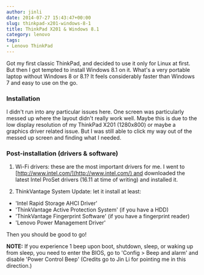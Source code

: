 ```yaml
---
author: jinli
date: 2014-07-27 15:43:47+00:00
slug: thinkpad-x201-windows-8-1
title: ThinkPad X201 & Windows 8.1
category: lenovo
tags:
- Lenovo ThinkPad
---
```

Got my first classic ThinkPad, and decided to use it only for Linux at first. But then I got tempted to install Windows 8.1 on it. What's a very portable laptop without Windows 8 or 8.1? It feels considerably faster than Windows 7 and easy to use on the go.


### Installation


I didn't run into any particular issues here. One screen was particularly messed up where the layout didn't really work well. Maybe this is due to the low display resolution of my ThinkPad X201 (1280x800) or maybe a graphics driver related issue. But I was still able to click my way out of the messed up screen and finding what I needed.


### Post-installation (drivers & software)


1. Wi-Fi drivers: these are the most important drivers for me. I went to [http://www.intel.com/](http://www.intel.com/) and downloaded the latest Intel ProSet drivers (16.11 at time of writing) and installed it.

2. ThinkVantage System Update: let it install at least:
- 'Intel Rapid Storage AHCI Driver'
- 'ThinkVantage Active Protection System' (if you have a HDD)
- 'ThinkVantage Fingerprint Software' (if you have a fingerprint reader)
- 'Lenovo Power Management Driver'

Then you should be good to go!

**NOTE:** If you experience 1 beep upon boot, shutdown, sleep, or waking up from sleep, you need to enter the BIOS, go to 'Config > Beep and alarm' and disable 'Power Control Beep' (Credits go to Jin Li for pointing me in this direction.)
